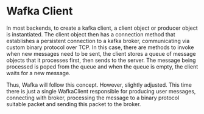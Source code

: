 # Wafka Client

In most backends, to create a kafka client, a client object or producer object is instantiated. The client object then has a connection method that establishes a persistent connection to a kafka broker, communicating via custom binary protocol over TCP. In this case, there are methods to invoke when new messages need to be sent, the client stores a queue of message objects that it processes first, then sends to the server. The message being processed is poped from the queue and when the queue is empty, the client waits for a new message.

Thus, Wafka will follow this concept. However, slightly adjusted. This time there is just a single WafkaClient responsible for producing user messages, connecting with broker, processing the message to a binary protocol suitable packet and sending this packet to the broker.
